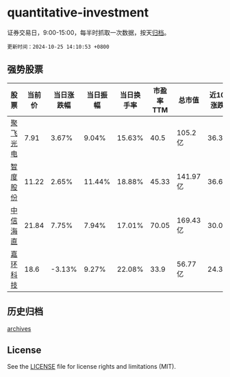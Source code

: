 # quantitative-investment

证券交易日，9:00-15:00，每半时抓取一次数据，按天[归档](archives)。

`更新时间：2024-10-25 14:10:53 +0800`

## 强势股票

|股票|当前价|当日涨跌幅|当日振幅|当日换手率|市盈率TTM|总市值|近10日涨跌幅|
|----|----|----|----|----|----|----|----|
|[聚飞光电](https://xueqiu.com/S/SZ300303)|7.91|3.67%|9.04%|15.63%|40.5|105.2亿|36.38%|
|[智度股份](https://xueqiu.com/S/SZ000676)|11.22|2.65%|11.44%|18.88%|45.33|141.97亿|36.66%|
|[中信海直](https://xueqiu.com/S/SZ000099)|21.84|7.75%|7.94%|17.01%|70.05|169.43亿|30.0%|
|[嘉环科技](https://xueqiu.com/S/SH603206)|18.6|-3.13%|9.27%|22.08%|33.9|56.77亿|24.33%|

## 历史归档

[archives](archives)

## License

See the [LICENSE](LICENSE) file for license rights and limitations (MIT).